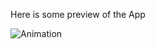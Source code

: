 Here is some preview of the App

![Animation](https://user-images.githubusercontent.com/72237943/116806918-494b2580-ab5a-11eb-9a5a-c076f2132f3c.gif)

